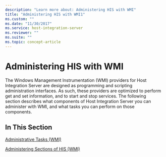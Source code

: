 ```yaml
---
description: "Learn more about: Administering HIS with WMI"
title: "Administering HIS with WMI1"
ms.custom: ""
ms.date: "11/30/2017"
ms.service: host-integration-server
ms.reviewer: ""
ms.suite: ""
ms.topic: concept-article
---
```

# Administering HIS with WMI
The Windows Management Instrumentation (WMI) providers for Host Integration Server are designed as programming and scripting administration interfaces. As such, these providers are optimized to perform get and set information, and to start and stop services. The following section describes what components of Host Integration Server you can administer with WMI, and what tasks you can perform on those components.  
  
## In This Section  
 [Administrative Tasks (WMI)](../core/administrative-tasks-wmi-2.md)  
  
 [Administering Sections of HIS (WMI)](../core/administering-sections-of-his-wmi-1.md)
